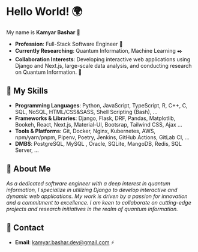 # Hello World! 🌍

My name is **Kamyar Bashar** 👋

- **Profession**: Full-Stack Software Engineer 🔧
- **Currently Researching**: Quantum Information, Machine Learning ✒️
- **Collaboration Interests**: Developing interactive web applications using Django and Next.js, large-scale data analysis, and conducting research on Quantum Information. 🤝
  
## 🦾 My Skills

- **Programming Languages**: Python, JavaScript, TypeScript, R, C++, C, SQL, NoSQL, HTML/CSS&SASS, Shell Scripting (Bash), ...
- **Frameworks & Libraries**: Django, Flask, DRF, Pandas, Matplotlib, Bookeh, React, Next.js, Material-UI, Bootsrap, Tailwind CSS, Ajax ...
- **Tools & Platforms**: Git, Docker, Nginx, Kubernetes, AWS, npm/yarn/pnpm, Pipenv, Poetry, Jenkins, GitHub Actions, GitLab CI, ...
- **DMBS**: PostgreSQL, MySQL , Oracle, SQLite, MangoDB, Redis, SQL Server, ...

<!--
## 📜 Certifications 

### HarvardX Certifications 

[Kamyar Bashar's HarvardX Certificates.pdf](https://github.com/user-attachments/files/16071887/Kamyar.Bashar.s.HarvardX.Certificates.pdf)

### Other Certifications 

[Kamyar Bashar's Other Certifications.pdf](https://github.com/user-attachments/files/16071910/Kamyar.Bashar.s.Other.Certifications.pdf)
-->

## 🤘 About Me

*As a dedicated software engineer with a deep interest in quantum information, I specialize in utilizing Django to develop interactive and dynamic web applications. My work is driven by a passion for innovation and a commitment to excellence. I am keen to collaborate on cutting-edge projects and research initiatives in the realm of quantum information.*

## 📧 Contact 
- **Email**: kamyar.bashar.dev@gmail.com ⚡
